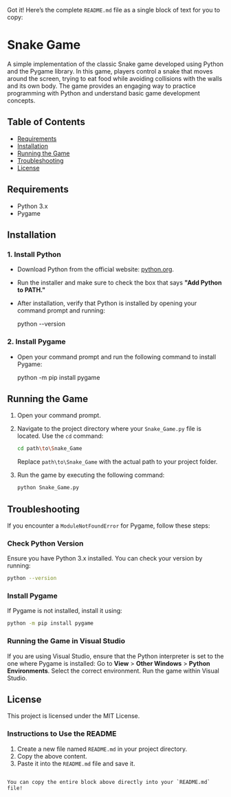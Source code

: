 Got it! Here’s the complete `README.md` file as a single block of text for you to copy:

# Snake Game

A simple implementation of the classic Snake game developed using Python and the Pygame library. In this game, players control a snake that moves around the screen, trying to eat food while avoiding collisions with the walls and its own body. The game provides an engaging way to practice programming with Python and understand basic game development concepts.

## Table of Contents
- [Requirements](#requirements)
- [Installation](#installation)
- [Running the Game](#running-the-game)
- [Troubleshooting](#troubleshooting)
- [License](#license)

## Requirements

- Python 3.x
- Pygame

## Installation

### 1. Install Python

- Download Python from the official website: [python.org](https://www.python.org/).
- Run the installer and make sure to check the box that says **"Add Python to PATH."**
- After installation, verify that Python is installed by opening your command prompt and running:


  python --version
  

### 2. Install Pygame

- Open your command prompt and run the following command to install Pygame:


  python -m pip install pygame

## Running the Game

1. Open your command prompt.
2. Navigate to the project directory where your `Snake_Game.py` file is located. Use the `cd` command:

   ```bash
   cd path\to\Snake_Game
   ```
   Replace `path\to\Snake_Game` with the actual path to your project folder.

3. Run the game by executing the following command:

   ```bash
   python Snake_Game.py
   ```

## Troubleshooting

If you encounter a `ModuleNotFoundError` for Pygame, follow these steps:

### Check Python Version

Ensure you have Python 3.x installed. You can check your version by running:

```bash
python --version
```

### Install Pygame

If Pygame is not installed, install it using:

```bash
python -m pip install pygame
```

### Running the Game in Visual Studio

If you are using Visual Studio, ensure that the Python interpreter is set to the one where Pygame is installed: Go to **View** > **Other Windows** > **Python Environments**. Select the correct environment. Run the game within Visual Studio.

## License

This project is licensed under the MIT License.

### Instructions to Use the README

1. Create a new file named `README.md` in your project directory.
2. Copy the above content.
3. Paste it into the `README.md` file and save it.
```

You can copy the entire block above directly into your `README.md` file!
